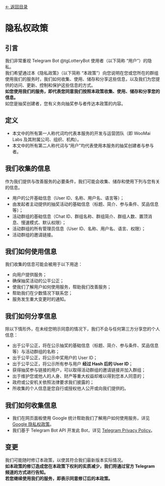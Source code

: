 [<- 返回目录](index.md)

# 隐私权政策

## 引言

我们非常重视 Telegram Bot @tgLotteryBot 使用者（以下简称 “用户”）的隐私。<br>
我们希望通过本《隐私政策》（以下简称 “本政策”）向您说明在您或您所在的群组使用我们的服务时，我们如何收集、使用、储存和分享这些信息，以及我们为您提供的访问、更新、控制和保护这些信息的方式。<br>
<b>如您使用我们的服务，即代表您同意我们按照本政策收集、使用、储存和分享您的信息。</b><br>
如您是抽奖创建者，您有义务向抽奖参与者传达本政策的内容。<br>

## 定义

* 本文中的所有第一人称代词均代表本服务的开发与运营团队（即 WooMai Labs 及其附属公司、组织、机构）。
* 本文中的所有第二人称代词与“用户”均代表使用本服务的抽奖创建者与参与者。

## 我们收集的信息

作为我们提供与改善服务的必要条件，我们可能会收集、储存和使用下列与您有关的信息。

* 用户的公开基础信息（User ID、名称、用户名、语言等）；
* 由发起者主动提供的抽奖活动的基础信息（标题、简介、参与条件、奖品信息等）；
* 活动群组的基础信息（Chat ID、群组名称、群组简介、群组人数、置顶消息、慢速模式、默认权限）；
* 活动群组的所有管理员信息（User ID、名称、用户名、语言、权限）；
* 活动群组的邀请链接。

## 我们如何使用信息

我们收集的信息可能会被用于以下用途：

* 向用户提供服务；
* 确保抽奖活动的公平公正；
* 使我们了解用户如何使用服务，帮助我们改善服务；
* 帮助我们在少数情况下联系您；
* 服务发生重大变更时的通知。

## 我们如何分享信息

除以下情形外，在未经您明示同意的情况下，我们不会与任何第三方分享您的个人信息：

* 出于公平公正，将在公示抽奖的基础信息（标题、简介、参与条件、奖品信息等）与活动群组的名称；
* 出于公平公正，将公示中奖用户的 User ID；
* 出于公平公正，将公示所有参与用户 <b>经过 Hash 后的 User ID</b>；
* 获得抽奖参与链接的用户，可以取得活动群组的邀请链接并加入群组；
* 出于维护您或他人的人身、财产等重大权益却难以得到您本人同意的；
* 政府或公安机关依照法律要求我们披露的；
* 所收集的个人信息是您自行或授权他人公开或向我们提供的。

## 我们如何收集信息

* 我们在网页面板使用 Google 统计帮助我们了解用户如何使用服务，详见 [Google 隐私权政策](https://policies.google.com/privacy)。
* 我们基于 Telegram Bot API 开发此 Bot，详见 [Telegram Privacy Policy](https://telegram.org/privacy)。

## 变更

我们可能随时修订本政策，以使其符合我们最新版本实际情况。<br>
<b>如本政策的修订造成您在本政策下权利的实质减少，我们将通过官方 Telegram 频道的方式进行告知。</b><br>
<b>若您继续使用我们的服务，即表示同意修订后的本政策。</b><br>

